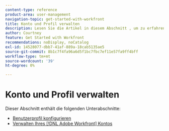 ```yaml
---
content-type: reference
product-area: user-management
navigation-topic: get-started-with-workfront
title: Konto und Profil verwalten
description: Lesen Sie die Artikel in diesem Abschnitt , um zu erfahren, wie Sie Ihr [!DNL Workfront] Konto und Ihr Benutzerprofil verwalten.
author: Courtney
feature: Get Started with Workfront
recommendations: noDisplay, noCatalog
exl-id: 14528077-dbb7-41af-889a-18cab5135ae5
source-git-commit: 8b1c7f4fa96a6d5f1bc7fbc7ef11e57fa9ff4bff
workflow-type: tm+mt
source-wordcount: '39'
ht-degree: 0%

---
```


# Konto und Profil verwalten

Dieser Abschnitt enthält die folgenden Unterabschnitte:

* [Benutzerprofil konfigurieren](../../workfront-basics/manage-your-account-and-profile/configuring-your-user-profile/configure-user-profile.md)
* [Verwalten Ihres [!DNL Adobe Workfront] Kontos](../../workfront-basics/manage-your-account-and-profile/managing-your-workfront-account/manage-workfront-account.md)
